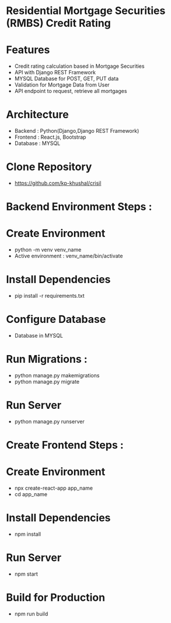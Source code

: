 # Residential Mortgage Securities (RMBS) Credit Rating

# Features


- Credit rating calculation based in Mortgage Securities
- API with Django REST Framework
- MYSQL Database for POST, GET, PUT data
- Validation for Mortgage Data from User
- API endpoint to request, retrieve all mortgages 

# Architecture
- Backend : Python(Django,Django REST Framework)
- Frontend : React.js, Bootstrap
- Database : MYSQL

# Clone Repository
- https://github.com/kp-khushal/crisil

# Backend Environment Steps : 

# Create Environment
- python -m venv venv_name
- Active environment : venv_name/bin/activate

# Install Dependencies
- pip install -r requirements.txt

# Configure Database
- Database in MYSQL

# Run Migrations : 
- python manage.py makemigrations
- python manage.py migrate

# Run Server
- python manage.py runserver

# Create Frontend Steps :

# Create Environment
- npx create-react-app app_name
- cd app_name

# Install Dependencies
- npm install

# Run Server
- npm start

# Build for Production
- npm run build

